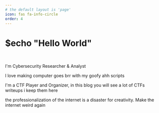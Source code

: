 ```yaml
---
# the default layout is 'page'
icon: fas fa-info-circle
order: 4
---
```


<h1 align="left">$echo "Hello World"</h1>

<br>
<p align="left">I'm Cybersecurity Researcher & Analyst</p>
<p align="left">I love making computer goes brr with my goofy ahh scripts</p>

<p align="left">I'm a CTF Player and Organizer, in this blog you will see a lot of CTFs writeups i keep them here<br></p>

<p align="left">the professionalization of the internet is a disaster for creativity. Make the internet weird again</p>

